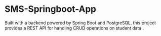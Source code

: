# SMS-Springboot-App
 Built with a backend powered by Spring Boot and PostgreSQL, this project provides a REST API for handling CRUD operations on student data .
